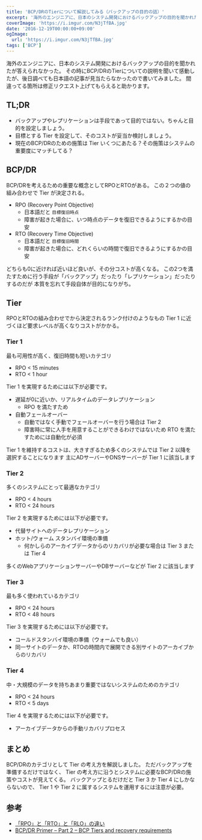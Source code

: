 ```yaml
---
title: 'BCP/DRのTierについて解説してみる（バックアップの目的の話）'
excerpt: '海外のエンジニアに、日本のシステム開発におけるバックアップの目的を聞かれたが答えられなかった。その時にBCP/DRのTierについての説明を聞いて感動したが、後日調べても日本語の記事が見当たらなかったので書いてみました。'
coverImage: 'https://i.imgur.com/N3jTfBA.jpg'
date: '2016-12-19T00:00:00+09:00'
ogImage:
  url: 'https://i.imgur.com/N3jTfBA.jpg'
tags: ['BCP']
---
```


海外のエンジニアに、日本のシステム開発におけるバックアップの目的を聞かれたが答えられなかった。
その時にBCP/DRのTierについての説明を聞いて感動したが、後日調べても日本語の記事が見当たらなかったので書いてみました。
間違ってる箇所は修正リクエスト上げてもらえると助かります。

## TL;DR

* バックアップやレプリケーションは手段であって目的ではない。ちゃんと目的を設定しましょう。
* 目標とする Tier を設定して、そのコストが妥当か検討しましょう。
* 現在のBCP/DRのための施策は Tier いくつにあたる？その施策はシステムの重要度にマッチしてる？

## BCP/DR

BCP/DRを考えるための重要な概念としてRPOとRTOがある。
この２つの値の組み合わせで Tier が決定される。

* RPO (Recovery Point Objective)
    - 日本語だと `目標復旧時点`
    - 障害が起きた場合に、いつ時点のデータを復旧できるようにするかの目安
* RTO (Recovery Time Objective)
    - 日本語だと `目標復旧時間`
    - 障害が起きた場合に、どれくらいの時間で復旧できるようにするかの目安

どちらも0に近ければ近いほど良いが、その分コストが高くなる。
この2つを満たすために行う手段が「バックアップ」だったり「レプリケーション」だったりするのだが
本質を忘れて手段自体が目的になりがち。

## Tier

RPOとRTOの組み合わせでから決定されるランク付けのようなもの
Tier 1 に近づくほど要求レベルが高くなりコストがかかる。

### Tier 1

最も可用性が高く、復旧時間も短いカテゴリ

* RPO < 15 minutes
* RTO <  1 hour

Tier 1 を実現するためには以下が必要です。

* 遅延が0に近いか、リアルタイムのデータレプリケーション
    - RPO を満たすため
* 自動フェールオーバー
    - 自動ではなく手動でフェールオーバーを行う場合は Tier 2 
    - 障害時に常に人手を用意することができるわけではないため RTO を満たすためには自動化が必須

Tier 1 を維持するコストは、大きすぎるため多くのシステムでは Tier 2 以降を選択することになります
主にADサーバーやDNSサーバーが Tier 1 に該当します

### Tier 2

多くのシステムにとって最適なカテゴリ

* RPO <  4 hours
* RTO < 24 hours

Tier 2 を実現するためには以下が必要です。

* 代替サイトへのデータレプリケーション
* ホット/ウォーム スタンバイ環境の準備
    - 何かしらのアーカイブデータからのリカバリが必要な場合は Tier 3 または Tier 4

多くのWebアプリケーションサーバーやDBサーバーなどが Tier 2 に該当します

### Tier 3

最も多く使われているカテゴリ

* RPO < 24 hours
* RTO < 48 hours

Tier 3 を実現するためには以下が必要です。

* コールドスタンバイ環境の準備（ウォームでも良い）
* 同一サイトのデータか、RTOの時間内で展開できる別サイトのアーカイブからのリカバリ

### Tier 4

中・大規模のデータを持ちあまり重要ではないシステムのためのカテゴリ

* RPO < 24 hours
* RTO < 5 days

Tier 4 を実現するためには以下が必要です。

* アーカイブデータからの手動リカバリプロセス

## まとめ

BCP/DRのカテゴリとして Tier の考え方を解説しました。
ただバックアップを準備するだけではなく、 Tier の考え方に沿うとシステムに必要なBCP/DRの施策やコストが見えてくる。
バックアップとるだけだと Tier 3 か Tier 4 にしかならないので、 Tier 1 や Tier 2 に属するシステムを運用するには注意が必要。

## 参考

* [「RPO」と「RTO」と「RLO」の違い](http://wa3.i-3-i.info/diff146recovery.html)
* [BCP/DR Primer – Part 2 – BCP Tiers and recovery requirements](http://discoposse.com/2012/07/15/bcpdr-primer-part-2-bcp-tiers-and-recovery-requirements/)
